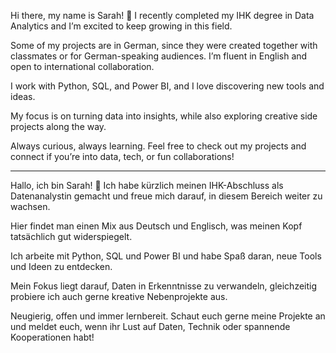 Hi there, my name is Sarah! 👋 
I recently completed my IHK degree in Data Analytics and I’m excited to keep growing in this field.

Some of my projects are in German, since they were created together with classmates or for German-speaking audiences. I’m fluent in English and open to international collaboration.

I work with Python, SQL, and Power BI, and I love discovering new tools and ideas. 

My focus is on turning data into insights, while also exploring creative side projects along the way.

Always curious, always learning. Feel free to check out my projects and connect if you’re into data, tech, or fun collaborations!

-------------------------------------------------------------------------------------------------------------------------------------------------------------------------------------

Hallo, ich bin Sarah! 👋
Ich habe kürzlich meinen IHK-Abschluss als Datenanalystin gemacht und freue mich darauf, in diesem Bereich weiter zu wachsen. 

Hier findet man einen Mix aus Deutsch und Englisch, was meinen Kopf tatsächlich gut widerspiegelt.

Ich arbeite mit Python, SQL und Power BI und habe Spaß daran, neue Tools und Ideen zu entdecken.

Mein Fokus liegt darauf, Daten in Erkenntnisse zu verwandeln, gleichzeitig probiere ich auch gerne kreative Nebenprojekte aus.

Neugierig, offen und immer lernbereit. Schaut euch gerne meine Projekte an und meldet euch, wenn ihr Lust auf Daten, Technik oder spannende Kooperationen habt!
<!---
itiszara/itiszara is a ✨ special ✨ repository because its `README.md` (this file) appears on your GitHub profile.
You can click the Preview link to take a look at your changes.
--->
